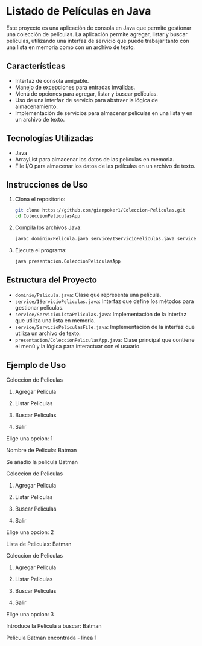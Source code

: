 # Listado de Películas en Java

Este proyecto es una aplicación de consola en Java que permite gestionar una colección de películas. La aplicación permite agregar, listar y buscar películas, utilizando una interfaz de servicio que puede trabajar tanto con una lista en memoria como con un archivo de texto.

## Características

- Interfaz de consola amigable.
- Manejo de excepciones para entradas inválidas.
- Menú de opciones para agregar, listar y buscar películas.
- Uso de una interfaz de servicio para abstraer la lógica de almacenamiento.
- Implementación de servicios para almacenar películas en una lista y en un archivo de texto.

## Tecnologías Utilizadas

- Java
- ArrayList para almacenar los datos de las películas en memoria.
- File I/O para almacenar los datos de las películas en un archivo de texto.

## Instrucciones de Uso

1. Clona el repositorio:

    ```bash
    git clone https://github.com/gianpoker1/Coleccion-Peliculas.git
    cd ColeccionPeliculasApp
    ```

2. Compila los archivos Java:

    ```bash
    javac dominio/Pelicula.java service/IServicioPeliculas.java service/ServicioListaPeliculas.java service/ServicioPeliculasFile.java presentacion/ColeccionPeliculasApp.java
    ```

3. Ejecuta el programa:

    ```bash
    java presentacion.ColeccionPeliculasApp
    ```

## Estructura del Proyecto

- `dominio/Pelicula.java`: Clase que representa una película.
- `service/IServicioPeliculas.java`: Interfaz que define los métodos para gestionar películas.
- `service/ServicioListaPeliculas.java`: Implementación de la interfaz que utiliza una lista en memoria.
- `service/ServicioPeliculasFile.java`: Implementación de la interfaz que utiliza un archivo de texto.
- `presentacion/ColeccionPeliculasApp.java`: Clase principal que contiene el menú y la lógica para interactuar con el usuario.

## Ejemplo de Uso

Coleccion de Peliculas

1. Agregar Pelicula
   
2. Listar Peliculas
   
3. Buscar Peliculas
   
4. Salir

Elige una opcion: 1 

Nombre de Pelicula: Batman 

Se añadio la pelicula Batman

Coleccion de Peliculas

1. Agregar Pelicula
   
2. Listar Peliculas
   
3. Buscar Peliculas
   
4. Salir

Elige una opcion: 2 

Lista de Peliculas: Batman

Coleccion de Peliculas

1. Agregar Pelicula
   
2. Listar Peliculas
   
3. Buscar Peliculas
   
4. Salir

Elige una opcion: 3 

Introduce la Pelicula a buscar: Batman 

Pelicula Batman encontrada - linea 1
